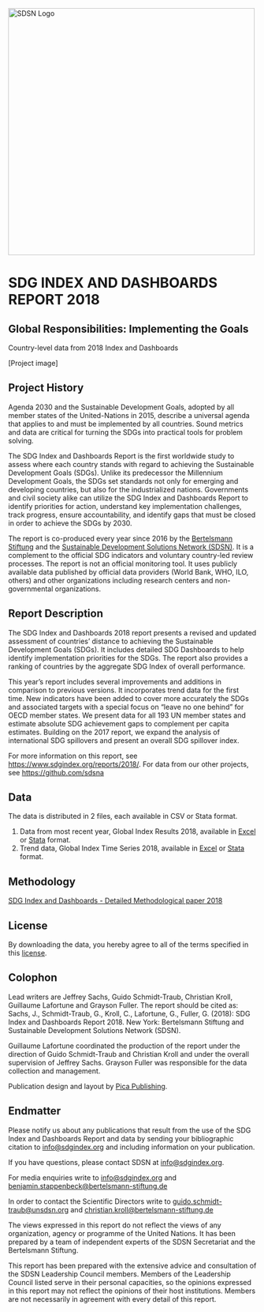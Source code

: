 <img src="https://github.com/sdsna/2019SustainableDevelopmentReport/blob/master/SDSN_logo.jpg" width="500" alt="SDSN Logo">

# SDG INDEX AND DASHBOARDS REPORT 2018  
## Global Responsibilities: Implementing the Goals
Country-level data from 2018 Index and Dashboards

[Project image]

## Project History
Agenda 2030 and the Sustainable Development Goals, adopted by all member states of the United-Nations in 2015, describe a universal agenda that applies to and must be implemented by all countries. Sound metrics and data are critical for turning the SDGs into practical tools for problem solving.

The SDG Index and Dashboards Report is the first worldwide study to assess where each country stands with regard to achieving the Sustainable Development Goals (SDGs). Unlike its predecessor the Millennium Development Goals, the SDGs set standards not only for emerging and developing countries, but also for the industrialized nations. Governments and civil society alike can utilize the SDG Index and Dashboards Report to identify priorities for action, understand key implementation challenges, track progress, ensure accountability, and identify gaps that must be closed in order to achieve the SDGs by 2030.

The report is co-produced every year since 2016 by the [Bertelsmann Stiftung](https://www.bertelsmann-stiftung.de/de/startseite/) and the [Sustainable Development Solutions Network (SDSN)](http://unsdsn.org/). It is a complement to the official SDG indicators and voluntary country-led review processes. The report is not an official monitoring tool. It uses publicly available data published by official data providers (World Bank, WHO, ILO, others) and other organizations including research centers and non-governmental organizations.


## Report Description
The SDG Index and Dashboards 2018 report presents a revised and updated assessment of countries’ distance to achieving the Sustainable Development Goals (SDGs). It includes detailed SDG Dashboards to help identify implementation priorities for the SDGs. The report also provides a ranking of countries by the aggregate SDG Index of overall performance.

This year’s report includes several improvements and additions in comparison to previous versions. It incorporates trend data for the first time. New indicators have been added to cover more accurately the SDGs and associated targets with a special focus on “leave no one behind” for OECD member states. We present data for all 193 UN member states and estimate absolute SDG achievement gaps to complement per capita estimates. Building on the 2017 report, we expand the analysis of international SDG spillovers and present an overall SDG spillover index.

For more information on this report, see https://www.sdgindex.org/reports/2018/.
For data from our other projects, see https://github.com/sdsna

## Data

The data is distributed in 2 files, each available in CSV or Stata format.

1. Data from most recent year, Global Index Results 2018, available in [Excel](https://github.com/sdsna/2019SustainableDevelopmentReport/blob/master/2018%20Global%20Index%20Results.xlsx) or [Stata](https://github.com/sdsna2019SustainableDevelopmentReport/blob/master/2018%20Global%20Index%20Results.dta) format.
2. Trend data, Global Index Time Series 2018, available in [Excel](https://github.com/sdsna/2019SustainableDevelopmentReport/blob/master/2018%20Global%20Index%20Time%20Series.xlsx) or [Stata](https://github.com/sdsna2019SustainableDevelopmentReport/blob/master/2018%20Global%20Index%20Time%20Series.dta) format.


## Methodology

[SDG Index and Dashboards - Detailed Methodological paper 2018](https://github.com/sdsna/2019SustainableDevelopmentReport/blob/master/2018%20Global%20Index%20Methodology.pdf)

## License

By downloading the data, you hereby agree to all of the terms specified in this [license](https://github.com/sdsna).

## Colophon
Lead writers are Jeffrey Sachs, Guido Schmidt-Traub, Christian Kroll, Guillaume Lafortune and Grayson Fuller. The report should be cited as: Sachs, J., Schmidt-Traub, G., Kroll, C., Lafortune, G., Fuller, G. (2018): SDG Index and Dashboards Report 2018. New York: Bertelsmann Stiftung and Sustainable Development Solutions Network (SDSN).

Guillaume Lafortune coordinated the production of the report under the direction of Guido Schmidt-Traub and Christian Kroll and under the overall supervision of Jeffrey Sachs. Grayson Fuller was responsible for the data collection and management.

Publication design and layout by [Pica Publishing](http://www.pica-publishing.com/).

## Endmatter

Please notify us about any publications that result from the use of the SDG Index and Dashboards Report and data by sending your bibliographic citation to info@sdgindex.org and including information on your publication.

If you have questions, please contact SDSN at <info@sdgindex.org>.

For media enquiries write to info@sdgindex.org and benjamin.stappenbeck@bertelsmann-stiftung.de

In order to contact the Scientific Directors write to guido.schmidt-traub@unsdsn.org and christian.kroll@bertelsmann-stiftung.de

The views expressed in this report do not reflect the views of any organization, agency or programme of the United Nations. It has been prepared by a team of independent experts of the SDSN Secretariat and the Bertelsmann Stiftung.

This report has been prepared with the extensive advice and consultation of the SDSN Leadership Council members. Members of the Leadership Council listed serve in their personal capacities, so the opinions expressed in this report may not reflect the opinions of their host institutions. Members are not necessarily in agreement with every detail of this report.

